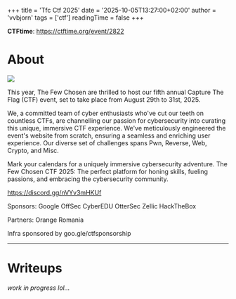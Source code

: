 +++
title = 'Tfc Ctf 2025'
date = '2025-10-05T13:27:00+02:00'
author = 'vvbjorn'
tags = ['ctf']
readingTime = false
+++

**CTFtime**: https://ctftime.org/event/2822

# About

![](/images/tfc-ctf-2025-logo.png)



This year, The Few Chosen are thrilled to host our fifth annual Capture The Flag (CTF) event, set to take place from August 29th to 31st, 2025.

We, a committed team of cyber enthusiasts who've cut our teeth on countless CTFs, are channelling our passion for cybersecurity into curating this unique, immersive CTF experience. We've meticulously engineered the event's website from scratch, ensuring a seamless and enriching user experience. Our diverse set of challenges spans Pwn, Reverse, Web, Crypto, and Misc.

Mark your calendars for a uniquely immersive cybersecurity adventure. The Few Chosen CTF 2025: The perfect platform for honing skills, fueling passions, and embracing the cybersecurity community.

https://discord.gg/nVYv3mHKUf

Sponsors:
Google
OffSec
CyberEDU
OtterSec
Zellic
HackTheBox

Partners:
Orange Romania

Infra sponsored by goo.gle/ctfsponsorship

---

# Writeups

*work in progress lol...*